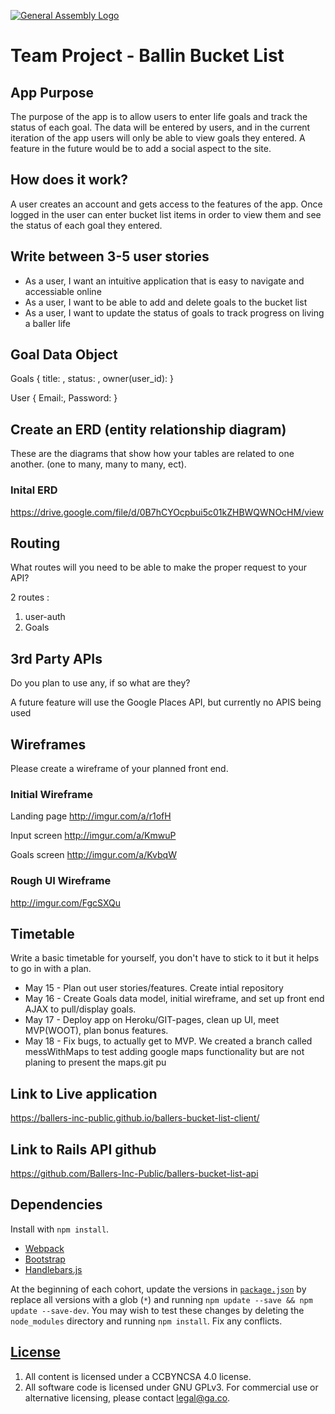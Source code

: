 [![General Assembly Logo](https://camo.githubusercontent.com/1a91b05b8f4d44b5bbfb83abac2b0996d8e26c92/687474703a2f2f692e696d6775722e636f6d2f6b6538555354712e706e67)](https://generalassemb.ly/education/web-development-immersive)


# Team Project - Ballin Bucket List

## App Purpose
The purpose of the app is to allow users to enter life goals and track the status of
each goal.  The data will be entered by users, and in the current iteration of the app
users will only be able to view goals they entered.  A feature in the future would
be to add a social aspect to the site.

## How does it work?
A user creates an account and gets access to the features of the app.  Once logged
in the user can enter bucket list items in order to view them and see the status of
each goal they entered.


## Write between 3-5 user stories

* As a user, I want an intuitive application that is easy to navigate and accessiable online
* As a user, I want to be able to add and delete goals to the bucket list
* As a user, I want to update the status of goals to track progress on living a baller life

## Goal Data Object

Goals {
title: ,
status: ,
owner(user_id):
}

User {
Email:,
Password:
}

## Create an ERD (entity relationship diagram)

These are the diagrams that show how your tables are related to one another.
(one to many, many to many, ect).

### Inital ERD

https://drive.google.com/file/d/0B7hCYOcpbui5c01kZHBWQWNOcHM/view

## Routing

What routes will you need to be able to make the proper request to your API?

2 routes :
1) user-auth
2) Goals

## 3rd Party APIs

Do you plan to use any, if so what are they?

A future feature will use the Google Places API, but currently no APIS being used

## Wireframes

Please create a wireframe of your planned front end.

### Initial Wireframe

Landing page
http://imgur.com/a/r1ofH

Input screen
http://imgur.com/a/KmwuP

Goals screen
http://imgur.com/a/KvbqW

### Rough UI Wireframe

http://imgur.com/FgcSXQu

## Timetable

Write a basic timetable for yourself, you don't have to stick to it but it
helps to go in with a plan.

* May 15 - Plan out user stories/features. Create intial repository
* May 16 - Create Goals data model, initial wireframe, and set up front end AJAX to pull/display goals.
* May 17 - Deploy app on Heroku/GIT-pages, clean up UI, meet MVP(WOOT), plan bonus features.
* May 18 - Fix bugs, to actually get to MVP.  We created a branch called messWithMaps to test adding google maps functionality but are not planing to present the maps.git pu

## Link to Live application

https://ballers-inc-public.github.io/ballers-bucket-list-client/

## Link to Rails API github

https://github.com/Ballers-Inc-Public/ballers-bucket-list-api

## Dependencies

Install with `npm install`.

-   [Webpack](https://webpack.github.io)
-   [Bootstrap](http://getbootstrap.com)
-   [Handlebars.js](http://handlebarsjs.com)

At the beginning of each cohort, update the versions in
[`package.json`](package.json) by replace all versions with a glob (`*`) and
running `npm update --save && npm update --save-dev`. You may wish to test these
changes by deleting the `node_modules` directory and running `npm install`.
Fix any conflicts.

## [License](LICENSE)

1.  All content is licensed under a CC­BY­NC­SA 4.0 license.
1.  All software code is licensed under GNU GPLv3. For commercial use or
    alternative licensing, please contact legal@ga.co.
